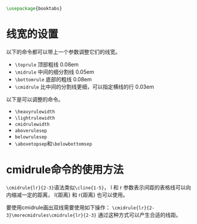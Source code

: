 
```latex
\usepackage{booktabs}
```

# 线宽的设置

以下的命令都可以带上一个参数调整它们的线宽。
* `\toprule` 顶部粗线 0.08em
* `\midrule` 中间的细分割线 0.05em
* `\bottomrule` 底部的粗线 0.08em
* `\cmidrule` 比中间的分割线更细，可以指定横线的行 0.03em


以下是可以调整的命令。
* `\heavyrulewidth`
* `\lightrulewidth`
* `cmidrulewidth`
* `aboverulesep`
* `belowrulesep`
* `\abovetopsep`和`\belowbottomsep`

# cmidrule命令的使用方法
`\cmidrule{lr}{2-3}`语法类似`\cline{1-5}`， l 和 r 参数表示间距的表格线可以向内缩减一定的距离， l{距离} 和 r{距离} 也可以使用。

要使用cmidrule画出双线需要使用如下操作：
`\cmidrule{lr}{2-3}\morecmidrules\cmidrule{lr}{2-3}`
通过这种方式可以产生合适的线距。

